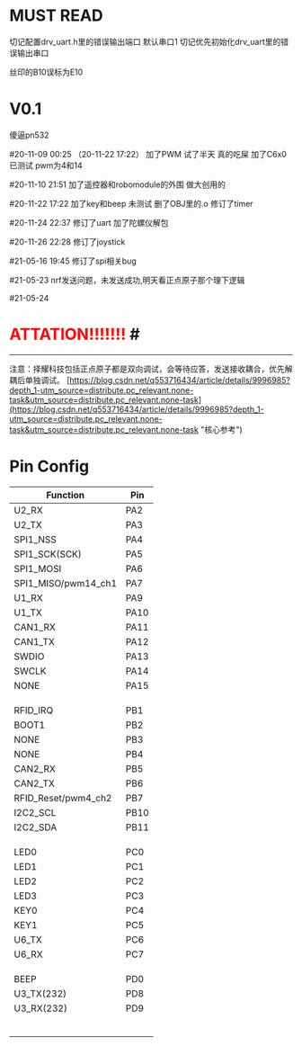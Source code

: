 MUST READ
==========
切记配置drv_uart.h里的错误输出端口 默认串口1
切记优先初始化drv_uart里的错误输出串口



丝印的B10误标为E10







V0.1
====
傻逼pn532












#20-11-09 00:25 （20-11-22 17:22）
加了PWM 试了半天 真的吃屎 加了C6x0 已测试
pwm为4和14

#20-11-10 21:51
加了遥控器和robomodule的外围 做大创用的

#20-11-22 17:22
加了key和beep 未测试 删了OBJ里的.o
修订了timer

#20-11-24 22:37
修订了uart 加了陀螺仪解包

#20-11-26 22:28
修订了joystick


#21-05-16 19:45
修订了spi相关bug

#21-05-23 
nrf发送问题，未发送成功,明天看正点原子那个理下逻辑

#21-05-24 
# <font><font color = "red">ATTATION!!!!!!! </font>#

----------
注意：择耀科技包括正点原子都是双向调试，会等待应答，发送接收耦合，优先解耦后单独调试。
[https://blog.csdn.net/q553716434/article/details/9996985?depth_1-utm_source=distribute.pc_relevant.none-task&utm_source=distribute.pc_relevant.none-task](https://blog.csdn.net/q553716434/article/details/9996985?depth_1-utm_source=distribute.pc_relevant.none-task&utm_source=distribute.pc_relevant.none-task "核心参考")











Pin Config
==========




|Function|Pin|
|---|----|
|U2_RX|PA2|
|U2_TX|PA3|
|SPI1_NSS|PA4|
|SPI1_SCK(SCK)|PA5|
|SPI1_MOSI|PA6|
|SPI1_MISO/pwm14_ch1|PA7|
|U1_RX|PA9|
|U1_TX|PA10|
|CAN1_RX|PA11|
|CAN1_TX|PA12|
|SWDIO|PA13|
|SWCLK|PA14|
|NONE|PA15|
|||
|||
|||
|RFID_IRQ|PB1|
|BOOT1|PB2|
|NONE|PB3|
|NONE|PB4|
|CAN2_RX|PB5|
|CAN2_TX|PB6|
|RFID_Reset/pwm4_ch2|PB7|
|I2C2_SCL|PB10|
|I2C2_SDA|PB11|
|||
|||
|||
|LED0|PC0|
|LED1|PC1|
|LED2|PC2|
|LED3|PC3|
|KEY0|PC4|
|KEY1|PC5|
|U6_TX|PC6|
|U6_RX|PC7|
|||
|||
|||
|BEEP|PD0|
|U3_TX(232)|PD8|
|U3_RX(232)|PD9|
|||
|||
|||
|||
|||
|||
